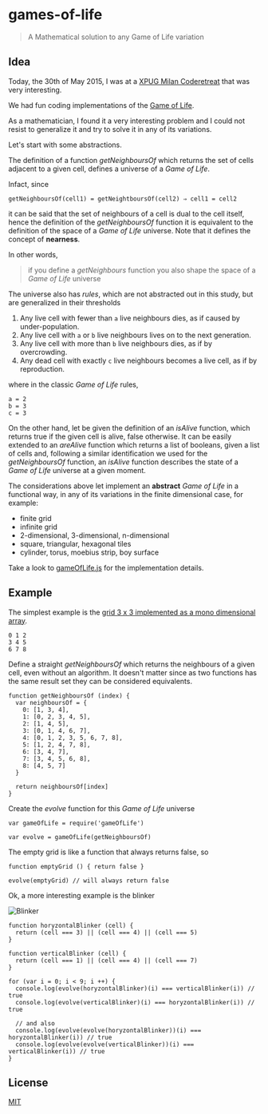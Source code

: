 # games-of-life

> A Mathematical solution to any Game of Life variation

## Idea

Today, the 30th of May 2015, I was at a [XPUG Milan Coderetreat](http://coderetreat.org/events/xpug-milan-coderetreat) that was very interesting.

We had fun coding implementations of the [Game of Life][1].

As a mathematician, I found it a very interesting problem and I could not resist to generalize it and try to solve it in any of its variations.

Let's start with some abstractions.

The definition of a function *getNeighboursOf* which returns the set of cells adjacent to a given cell, defines a universe of a *Game of Life*.

Infact, since

    getNeighboursOf(cell1) = getNeightboursOf(cell2) ⇒ cell1 = cell2

it can be said that the set of neighbours of a cell is dual to the cell itself, hence the definition of the *getNeighboursOf* function it is equivalent to the definition of the space of a *Game of Life* universe. Note that it defines the concept of **nearness**.

In other words,

> if you define a *getNeighbours* function you also shape the space of a *Game of Life* universe

The universe also has *rules*, which are not abstracted out in this study, but are generalized in their thresholds

1. Any live cell with fewer than `a` live neighbours dies, as if caused by under-population.
2. Any live cell with `a` or `b` live neighbours lives on to the next generation.
3. Any live cell with more than `b` live neighbours dies, as if by overcrowding.
4. Any dead cell with exactly `c` live neighbours becomes a live cell, as if by reproduction.

where in the classic *Game of Life* rules,

    a = 2
    b = 3
    c = 3

On the other hand, let be given the definition of an *isAlive* function, which returns true if the given cell is alive, false otherwise.
It can be easily extended to an *areAlive* function which returns a list of booleans, given a list of cells and, following a similar identification we used for the *getNeighboursOf* function, an *isAlive* function describes the state of a *Game of Life* universe at a given moment.

The considerations above let implement an **abstract** *Game of Life* in a functional way, in any of its variations in the finite dimensional case, for example:

* finite grid
* infinite grid
* 2-dimensional, 3-dimensional, n-dimensional
* square, triangular, hexagonal tiles
* cylinder, torus, moebius strip, boy surface

Take a look to [gameOfLife.js](https://github.com/fibo/games-of-life/blob/master/src/gameOfLife.js) for the implementation details.

## Example

The simplest example is the [grid 3 x 3 implemented as a mono dimensional array](https://github.com/fibo/games-of-life/blob/master/test/grid3x3AsMonodimensionalArray.js).

```
0 1 2
3 4 5
6 7 8
```

Define a straight *getNeighboursOf* which returns the neighbours of a given cell, even without an algorithm. It doesn't matter since as two functions has the same result set they can be considered equivalents.

```
function getNeighboursOf (index) {
  var neighboursOf = {
    0: [1, 3, 4],
    1: [0, 2, 3, 4, 5],
    2: [1, 4, 5],
    3: [0, 1, 4, 6, 7],
    4: [0, 1, 2, 3, 5, 6, 7, 8],
    5: [1, 2, 4, 7, 8],
    6: [3, 4, 7],
    7: [3, 4, 5, 6, 8],
    8: [4, 5, 7]
  }

  return neighboursOf[index]
}
```

Create the *evolve* function for this *Game of Life* universe

```
var gameOfLife = require('gameOfLife')

var evolve = gameOfLife(getNeighboursOf)
```

The empty grid is like a function that always returns false, so

```
function emptyGrid () { return false }

evolve(emptyGrid) // will always return false
```

Ok, a more interesting example is the blinker

![Blinker](http://en.wikipedia.org/wiki/Conway%27s_Game_of_Life#/media/File:Game_of_life_blinker.gif)

```
function horyzontalBlinker (cell) {
  return (cell === 3) || (cell === 4) || (cell === 5)
} 

function verticalBlinker (cell) {
  return (cell === 1) || (cell === 4) || (cell === 7)
} 

for (var i = 0; i < 9; i ++) {
  console.log(evolve(horyzontalBlinker)(i) === verticalBlinker(i)) // true
  console.log(evolve(verticalBlinker)(i) === horyzontalBlinker(i)) // true

  // and also
  console.log(evolve(evolve(horyzontalBlinker))(i) === horyzontalBlinker(i)) // true
  console.log(evolve(evolve(verticalBlinker))(i) === verticalBlinker(i)) // true
}
```

## License

[MIT](http://g14n.info/mit-license)

[1]: http://en.wikipedia.org/wiki/Conway%27s_Game_of_Life "Game of Life"

